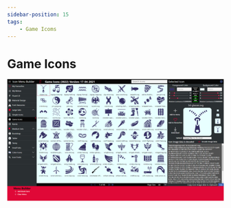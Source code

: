 ```yaml
---
sidebar-position: 15
tags:
    - Game Icoms
---
```

# Game Icons

![Game Icons](../assets/gameicons.png)
